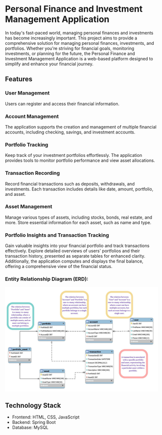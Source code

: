 # Personal Finance and Investment Management Application

In today's fast-paced world, managing personal finances and investments has become increasingly important. This project aims to provide a comprehensive solution for managing personal finances, investments, and portfolios. Whether you're striving for financial goals, monitoring investments, or planning for the future, the Personal Finance and Investment Management Application is a web-based platform designed to simplify and enhance your financial journey.

## Features

### User Management
Users can register and access their financial information.

### Account Management
The application supports the creation and management of multiple financial accounts, including checking, savings, and investment accounts.

### Portfolio Tracking
Keep track of your investment portfolios effortlessly. The application provides tools to monitor portfolio performance and view asset allocations.

### Transaction Recording
Record financial transactions such as deposits, withdrawals, and investments. Each transaction includes details like date, amount, portfolio, and asset.

### Asset Management
Manage various types of assets, including stocks, bonds, real estate, and more. Store essential information for each asset, such as name and type.

### Portfolio Insights and Transaction Tracking
Gain valuable insights into your financial portfolio and track transactions effectively. Explore detailed overviews of users' portfolios and their transaction history, presented as separate tables for enhanced clarity. Additionally, the application computes and displays the final balance, offering a comprehensive view of the financial status.

### Entity Relationship Diagram (ERD):
![Project Screenshot](sql-pdf-img-files/ERD-image.jpg)

## Technology Stack

- Frontend: HTML, CSS, JavaScript
- Backend: Spring Boot
- Database: MySQL
